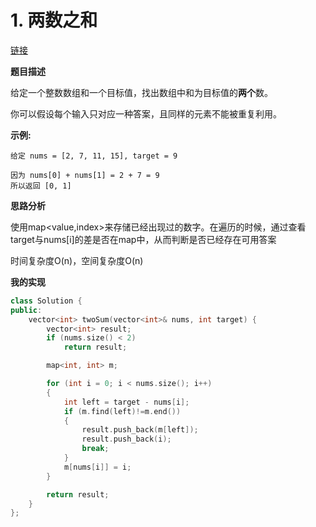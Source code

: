 # 1. 两数之和

[链接](https://leetcode-cn.com/problems/two-sum/description/)

**题目描述**

给定一个整数数组和一个目标值，找出数组中和为目标值的**两个**数。

你可以假设每个输入只对应一种答案，且同样的元素不能被重复利用。

**示例:**

```
给定 nums = [2, 7, 11, 15], target = 9

因为 nums[0] + nums[1] = 2 + 7 = 9
所以返回 [0, 1]
```

**思路分析**

使用map<value,index>来存储已经出现过的数字。在遍历的时候，通过查看target与nums[i]的差是否在map中，从而判断是否已经存在可用答案

时间复杂度O(n)，空间复杂度O(n)

**我的实现**

```c++
class Solution {
public:
	vector<int> twoSum(vector<int>& nums, int target) {
        vector<int> result;
		if (nums.size() < 2)
			return result;

		map<int, int> m;

		for (int i = 0; i < nums.size(); i++)
		{
			int left = target - nums[i];
			if (m.find(left)!=m.end())
			{
                result.push_back(m[left]);
                result.push_back(i);
                break;
			}
			m[nums[i]] = i;
		}

		return result;
	}
};
```




